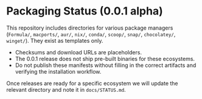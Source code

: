 # Packaging Status (0.0.1 alpha)

This repository includes directories for various package managers (`Formula/`, `macports/`, `aur/`, `nix/`, `conda/`, `scoop/`, `snap/`, `chocolatey/`, `winget/`). They exist as templates only.

- Checksums and download URLs are placeholders.
- The 0.0.1 release does not ship pre-built binaries for these ecosystems.
- Do not publish these manifests without filling in the correct artifacts and verifying the installation workflow.

Once releases are ready for a specific ecosystem we will update the relevant directory and note it in `docs/STATUS.md`.
